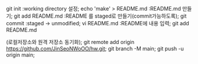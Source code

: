 git init		:working directory 설정;
echo 'make' > README.md :README.md 만들기;
git add README.md	:README 를 staged로 만들기(commit가능하도록);
git commit		:staged -> unmodified;
vi README.md		:README에 내용 입력;
git add README.md	


(로컬저장소와 원격 저장소 동기화);
git remote add origin https://github.com/JinSeoNWoOO/hw.git;
git branch -M main;
git push -u origin main;
